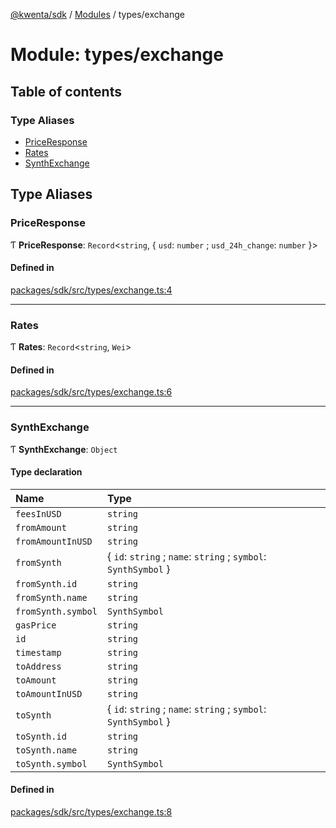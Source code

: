 [@kwenta/sdk](../README.md) / [Modules](../modules.md) / types/exchange

# Module: types/exchange

## Table of contents

### Type Aliases

- [PriceResponse](types_exchange.md#priceresponse)
- [Rates](types_exchange.md#rates)
- [SynthExchange](types_exchange.md#synthexchange)

## Type Aliases

### PriceResponse

Ƭ **PriceResponse**: `Record`<`string`, { `usd`: `number` ; `usd_24h_change`: `number`  }\>

#### Defined in

[packages/sdk/src/types/exchange.ts:4](https://github.com/Kwenta/kwenta/blob/60f0875a3/packages/sdk/src/types/exchange.ts#L4)

___

### Rates

Ƭ **Rates**: `Record`<`string`, `Wei`\>

#### Defined in

[packages/sdk/src/types/exchange.ts:6](https://github.com/Kwenta/kwenta/blob/60f0875a3/packages/sdk/src/types/exchange.ts#L6)

___

### SynthExchange

Ƭ **SynthExchange**: `Object`

#### Type declaration

| Name | Type |
| :------ | :------ |
| `feesInUSD` | `string` |
| `fromAmount` | `string` |
| `fromAmountInUSD` | `string` |
| `fromSynth` | { `id`: `string` ; `name`: `string` ; `symbol`: `SynthSymbol`  } |
| `fromSynth.id` | `string` |
| `fromSynth.name` | `string` |
| `fromSynth.symbol` | `SynthSymbol` |
| `gasPrice` | `string` |
| `id` | `string` |
| `timestamp` | `string` |
| `toAddress` | `string` |
| `toAmount` | `string` |
| `toAmountInUSD` | `string` |
| `toSynth` | { `id`: `string` ; `name`: `string` ; `symbol`: `SynthSymbol`  } |
| `toSynth.id` | `string` |
| `toSynth.name` | `string` |
| `toSynth.symbol` | `SynthSymbol` |

#### Defined in

[packages/sdk/src/types/exchange.ts:8](https://github.com/Kwenta/kwenta/blob/60f0875a3/packages/sdk/src/types/exchange.ts#L8)
